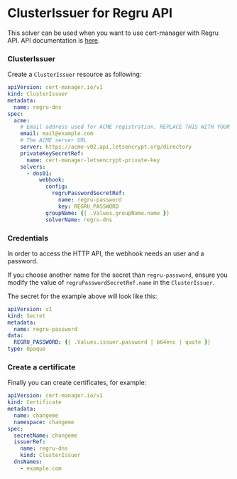 # ClusterIssuer for Regru API

This solver can be used when you want to use cert-manager with Regru API. API documentation is [here](https://www.reg.ru/reseller/api2doc).




### ClusterIssuer

Create a `ClusterIssuer` resource as following:
```yaml
apiVersion: cert-manager.io/v1
kind: ClusterIssuer
metadata:
  name: regru-dns
spec:
  acme:
    # Email address used for ACME registration. REPLACE THIS WITH YOUR EMAIL!!!
    email: mail@example.com
    # The ACME server URL
    server: https://acme-v02.api.letsencrypt.org/directory
    privateKeySecretRef:
      name: cert-manager-letsencrypt-private-key
    solvers:
      - dns01:
          webhook:
            config:
              regruPasswordSecretRef:
                name: regru-password
                key: REGRU_PASSWORD
            groupName: {{ .Values.groupName.name }}
            solverName: regru-dns
```

### Credentials
In order to access the HTTP API, the webhook needs an user and a password.

If you choose another name for the secret than `regru-password`, ensure you modify the value of `regruPasswordSecretRef.name` in the `ClusterIssuer`.

The secret for the example above will look like this:
```yaml
apiVersion: v1
kind: Secret
metadata:
  name: regru-password
data:
  REGRU_PASSWORD: {{ .Values.issuer.password | b64enc | quote }}
type: Opaque
```

### Create a certificate

Finally you can create certificates, for example:

```yaml
apiVersion: cert-manager.io/v1
kind: Certificate
metadata:
  name: changeme
  namespace: changeme
spec:
  secretName: changeme
  issuerRef:
    name: regru-dns
    kind: ClusterIssuer
  dnsNames:
    - example.com
```